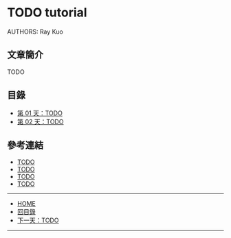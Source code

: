 TODO tutorial
============

AUTHORS: Ray Kuo

文章簡介
------

TODO

目錄
------
* [第 01 天：TODO](01.md)
* [第 02 天：TODO](02.md)

參考連結
------

* [TODO](http://TODO/TODO/)
* [TODO](http://TODO/TODO/)
* [TODO](http://TODO/TODO/)
* [TODO](http://TODO/TODO/)

-------
* [HOME](../README.md)
* [回目錄](README.md)
* [下一天：TODO](./01.md)
-------